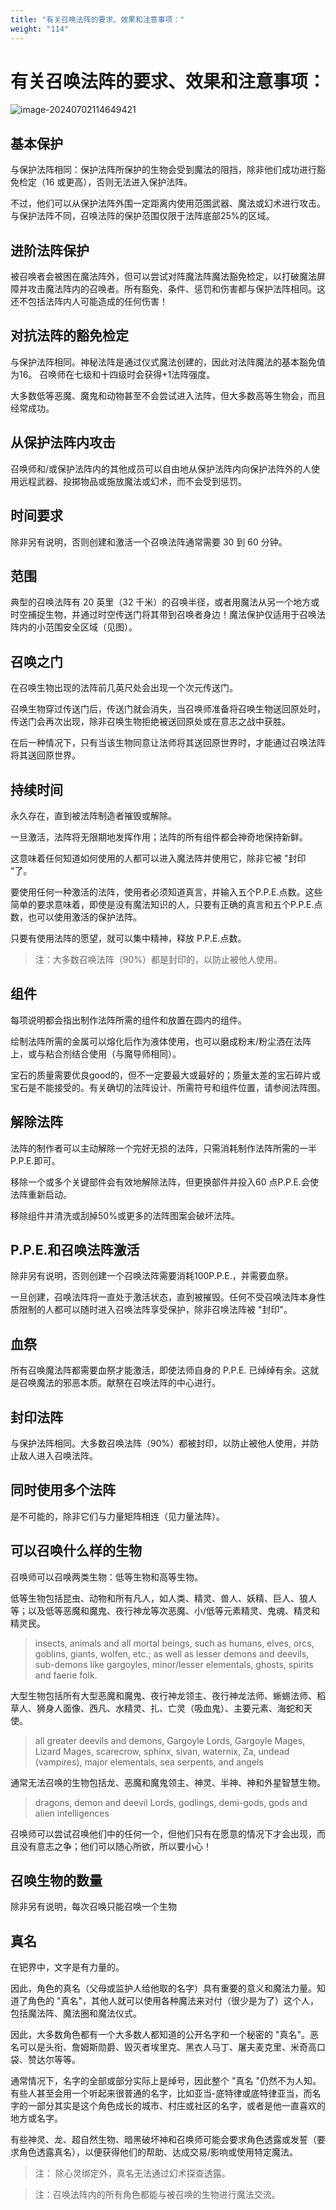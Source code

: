 ```yaml
---
title: "有关召唤法阵的要求、效果和注意事项："
weight: "114"
---
```

# 有关召唤法阵的要求、效果和注意事项：

![image-20240702114649421](../assets/image-20240702114649421.webp)

## 基本保护

与保护法阵相同：保护法阵所保护的生物会受到魔法的阻挡，除非他们成功进行豁免检定（16 或更高），否则无法进入保护法阵。

不过，他们可以从保护法阵外围一定距离内使用范围武器、魔法或幻术进行攻击。与保护法阵不同，召唤法阵的保护范围仅限于法阵底部25%的区域。

## 进阶法阵保护

被召唤者会被困在魔法阵外，但可以尝试对阵魔法阵魔法豁免检定，以打破魔法屏障并攻击魔法阵内的召唤者。所有豁免、条件、惩罚和伤害都与保护法阵相同。这还不包括法阵内人可能造成的任何伤害！

## 对抗法阵的豁免检定

与保护法阵相同。神秘法阵是通过仪式魔法创建的，因此对法阵魔法的基本豁免值为16。 召唤师在七级和十四级时会获得+1法阵强度。

大多数低等恶魔、魔鬼和动物甚至不会尝试进入法阵，但大多数高等生物会，而且经常成功。

## 从保护法阵内攻击

召唤师和/或保护法阵内的其他成员可以自由地从保护法阵内向保护法阵外的人使用远程武器、投掷物品或施放魔法或幻术，而不会受到惩罚。

## 时间要求

除非另有说明，否则创建和激活一个召唤法阵通常需要 30 到 60 分钟。

## 范围

典型的召唤法阵有 20 英里（32 千米）的召唤半径，或者用魔法从另一个地方或时空捕捉生物，并通过时空传送门将其带到召唤者身边！魔法保护仅适用于召唤法阵内的小范围安全区域（见图）。

## 召唤之门

在召唤生物出现的法阵前几英尺处会出现一个次元传送门。

召唤生物穿过传送门后，传送门就会消失，当召唤师准备将召唤生物送回原处时，传送门会再次出现，除非召唤生物拒绝被送回原处或在意志之战中获胜。

在后一种情况下，只有当该生物同意让法师将其送回原世界时，才能通过召唤法阵将其送回原世界。

## 持续时间

永久存在，直到被法阵制造者摧毁或解除。

一旦激活，法阵将无限期地发挥作用；法阵的所有组件都会神奇地保持新鲜。

这意味着任何知道如何使用的人都可以进入魔法阵并使用它，除非它被 "封印 "了。

要使用任何一种激活的法阵，使用者必须知道真言，并输入五个P.P.E.点数。这些简单的要求意味着，即使是没有魔法知识的人，只要有正确的真言和五个P.P.E.点数，也可以使用激活的保护法阵。

只要有使用法阵的愿望，就可以集中精神，释放 P.P.E.点数。

> 注：大多数召唤法阵（90%）都是封印的，以防止被他人使用。

## 组件

每项说明都会指出制作法阵所需的组件和放置在圆内的组件。

绘制法阵所需的金属可以熔化后作为液体使用，也可以磨成粉末/粉尘洒在法阵上，或与粘合剂结合使用（与魔导师相同）。

宝石的质量需要优良good的，但不一定要最大或最好的；质量太差的宝石碎片或宝石是不能接受的。有关确切的法阵设计、所需符号和组件位置，请参阅法阵图。

## 解除法阵

法阵的制作者可以主动解除一个完好无损的法阵，只需消耗制作法阵所需的一半 P.P.E.即可。

移除一个或多个关键部件会有效地解除法阵，但更换部件并投入60 点P.P.E.会使法阵重新启动。

移除组件并清洗或刮掉50%或更多的法阵图案会破坏法阵。

## P.P.E.和召唤法阵激活

除非另有说明，否则创建一个召唤法阵需要消耗100P.P.E.，并需要血祭。

一旦创建，召唤法阵将一直处于激活状态，直到被摧毁。任何不受召唤法阵本身性质限制的人都可以随时进入召唤法阵享受保护，除非召唤法阵被 "封印"。

## 血祭

所有召唤魔法阵都需要血祭才能激活，即使法师自身的 P.P.E. 已绰绰有余。这就是召唤魔法的邪恶本质。献祭在召唤法阵的中心进行。

## 封印法阵

与保护法阵相同。大多数召唤法阵（90%）都被封印，以防止被他人使用，并防止敌人进入召唤法阵。

## 同时使用多个法阵

是不可能的，除非它们与力量矩阵相连（见力量法阵）。

## 可以召唤什么样的生物

召唤师可以召唤两类生物：低等生物和高等生物。

低等生物包括昆虫、动物和所有凡人，如人类、精灵、兽人、妖精、巨人、狼人等；以及低等恶魔和魔鬼、夜行神龙等次恶魔、小/低等元素精灵、鬼魂、精灵和精灵民。

> insects, animals and all mortal beings, such as humans, elves, orcs, goblins, giants, wolfen, etc.; as well as lesser demons and deevils, sub-demons like gargoyles, minor/lesser elementals, ghosts, spirits and faerie folk.

大型生物包括所有大型恶魔和魔鬼、夜行神龙领主、夜行神龙法师、蜥蜴法师、稻草人、狮身人面像、西凡、水精灵、扎、亡灵（吸血鬼）、主要元素、海蛇和天使。

> all greater deevils and demons, Gargoyle Lords, Gargoyle Mages, Lizard Mages, scarecrow, sphinx, sivan, waternix, Za, undead (vampires), major elementals, sea serpents, and angels

通常无法召唤的生物包括龙、恶魔和魔鬼领主、神灵、半神、神和外星智慧生物。

> dragons, demon and deevil Lords, godlings, demi-gods, gods and alien intelligences

召唤师可以尝试召唤他们中的任何一个，但他们只有在愿意的情况下才会出现，而且没有意志之争；他们可以随心所欲，所以要小心！

## 召唤生物的数量

除非另有说明，每次召唤只能召唤一个生物

## 真名

在钯界中，文字是有力量的。

因此，角色的真名（父母或监护人给他取的名字）具有重要的意义和魔法力量。知道了角色的 "真名"，其他人就可以使用各种魔法来对付（很少是为了）这个人，包括魔法阵、魔法圈和魔法仪式。

因此，大多数角色都有一个大多数人都知道的公开名字和一个秘密的 "真名"。恶名可以是头衔、詹姆斯勋爵、毁灭者埃里克、黑衣人马丁、屠夫麦克里、米奇高口袋、赞达尔等等。

通常情况下，名字的全部或部分实际上是绰号，因此整个 "真名 "仍然不为人知。有些人甚至会用一个听起来很普通的名字，比如亚当-底特律或底特律亚当，而名字的一部分其实是这个角色成长的城市、村庄或社区的名字，或者是他一直喜欢的地方或名字。

有些神灵、龙、超自然生物、暗黑破坏神和召唤师可能会要求角色透露或发誓（要求角色透露真名），以便获得他们的帮助、达成交易/影响或使用特定魔法。

> 注： 除心灵绑定外，真名无法通过幻术探查透露。

> 注：召唤法阵内的所有角色都能与被召唤的生物进行魔法交流。